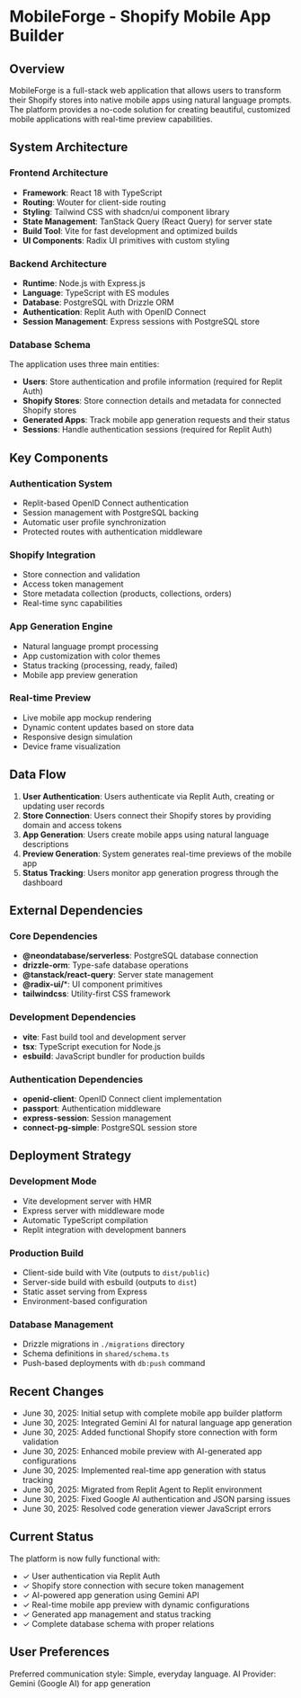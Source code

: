 # MobileForge - Shopify Mobile App Builder

## Overview

MobileForge is a full-stack web application that allows users to transform their Shopify stores into native mobile apps using natural language prompts. The platform provides a no-code solution for creating beautiful, customized mobile applications with real-time preview capabilities.

## System Architecture

### Frontend Architecture
- **Framework**: React 18 with TypeScript
- **Routing**: Wouter for client-side routing
- **Styling**: Tailwind CSS with shadcn/ui component library
- **State Management**: TanStack Query (React Query) for server state
- **Build Tool**: Vite for fast development and optimized builds
- **UI Components**: Radix UI primitives with custom styling

### Backend Architecture
- **Runtime**: Node.js with Express.js
- **Language**: TypeScript with ES modules
- **Database**: PostgreSQL with Drizzle ORM
- **Authentication**: Replit Auth with OpenID Connect
- **Session Management**: Express sessions with PostgreSQL store

### Database Schema
The application uses three main entities:
- **Users**: Store authentication and profile information (required for Replit Auth)
- **Shopify Stores**: Store connection details and metadata for connected Shopify stores
- **Generated Apps**: Track mobile app generation requests and their status
- **Sessions**: Handle authentication sessions (required for Replit Auth)

## Key Components

### Authentication System
- Replit-based OpenID Connect authentication
- Session management with PostgreSQL backing
- Automatic user profile synchronization
- Protected routes with authentication middleware

### Shopify Integration
- Store connection and validation
- Access token management
- Store metadata collection (products, collections, orders)
- Real-time sync capabilities

### App Generation Engine
- Natural language prompt processing
- App customization with color themes
- Status tracking (processing, ready, failed)
- Mobile app preview generation

### Real-time Preview
- Live mobile app mockup rendering
- Dynamic content updates based on store data
- Responsive design simulation
- Device frame visualization

## Data Flow

1. **User Authentication**: Users authenticate via Replit Auth, creating or updating user records
2. **Store Connection**: Users connect their Shopify stores by providing domain and access tokens
3. **App Generation**: Users create mobile apps using natural language descriptions
4. **Preview Generation**: System generates real-time previews of the mobile app
5. **Status Tracking**: Users monitor app generation progress through the dashboard

## External Dependencies

### Core Dependencies
- **@neondatabase/serverless**: PostgreSQL database connection
- **drizzle-orm**: Type-safe database operations
- **@tanstack/react-query**: Server state management
- **@radix-ui/***: UI component primitives
- **tailwindcss**: Utility-first CSS framework

### Development Dependencies
- **vite**: Fast build tool and development server
- **tsx**: TypeScript execution for Node.js
- **esbuild**: JavaScript bundler for production builds

### Authentication Dependencies
- **openid-client**: OpenID Connect client implementation
- **passport**: Authentication middleware
- **express-session**: Session management
- **connect-pg-simple**: PostgreSQL session store

## Deployment Strategy

### Development Mode
- Vite development server with HMR
- Express server with middleware mode
- Automatic TypeScript compilation
- Replit integration with development banners

### Production Build
- Client-side build with Vite (outputs to `dist/public`)
- Server-side build with esbuild (outputs to `dist`)
- Static asset serving from Express
- Environment-based configuration

### Database Management
- Drizzle migrations in `./migrations` directory
- Schema definitions in `shared/schema.ts`
- Push-based deployments with `db:push` command

## Recent Changes

- June 30, 2025: Initial setup with complete mobile app builder platform
- June 30, 2025: Integrated Gemini AI for natural language app generation
- June 30, 2025: Added functional Shopify store connection with form validation
- June 30, 2025: Enhanced mobile preview with AI-generated app configurations
- June 30, 2025: Implemented real-time app generation with status tracking
- June 30, 2025: Migrated from Replit Agent to Replit environment
- June 30, 2025: Fixed Google AI authentication and JSON parsing issues
- June 30, 2025: Resolved code generation viewer JavaScript errors

## Current Status

The platform is now fully functional with:
- ✓ User authentication via Replit Auth
- ✓ Shopify store connection with secure token management
- ✓ AI-powered app generation using Gemini API
- ✓ Real-time mobile app preview with dynamic configurations
- ✓ Generated app management and status tracking
- ✓ Complete database schema with proper relations

## User Preferences

Preferred communication style: Simple, everyday language.
AI Provider: Gemini (Google AI) for app generation